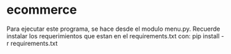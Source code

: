 # ecommerce

Para ejecutar este programa, se hace desde el modulo menu.py.
Recuerde instalar los requerimientos que estan en el requirements.txt con:
pip install -r requirements.txt
